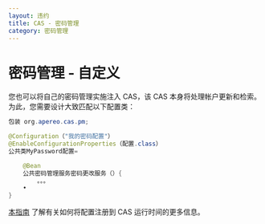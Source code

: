 ```yaml
---
layout: 违约
title: CAS - 密码管理
category: 密码管理
---
```


# 密码管理 - 自定义

您也可以将自己的密码管理实施注入 CAS，该 CAS 本身将处理帐户更新和检索。 为此，您需要设计大致匹配以下配置类：

```java
包装 org.apereo.cas.pm;

@Configuration（"我的密码配置"）
@EnableConfigurationProperties（配置.class）
公共类MyPassword配置=

    @Bean
    公共密码管理服务密码更改服务（）{
        。。。
    •
}
```

[本指南](../configuration/Configuration-Management-Extensions.html) 了解有关如何将配置注册到 CAS 运行时间的更多信息。